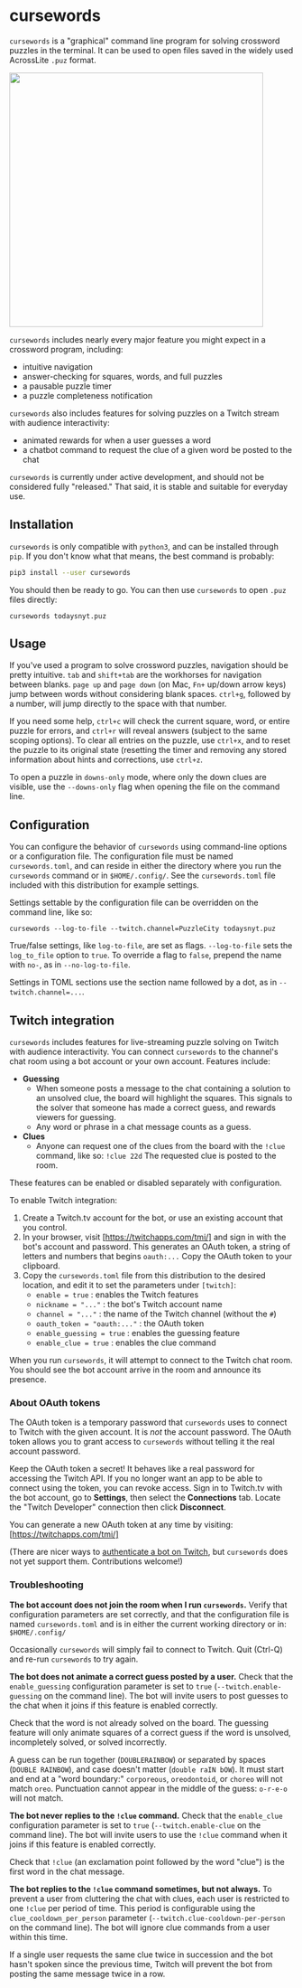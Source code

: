 # cursewords

`cursewords` is a "graphical" command line program for solving crossword puzzles in the terminal. It can be used to open files saved in the widely used AcrossLite `.puz` format.

<img src="https://raw.githubusercontent.com/thisisparker/cursewords/master/demo.gif" width=450px>

`cursewords` includes nearly every major feature you might expect in a crossword program, including:

* intuitive navigation
* answer-checking for squares, words, and full puzzles
* a pausable puzzle timer
* a puzzle completeness notification

`cursewords` also includes features for solving puzzles on a Twitch stream with audience interactivity:

* animated rewards for when a user guesses a word
* a chatbot command to request the clue of a given word be posted to the chat

`cursewords` is currently under active development, and should not be considered fully "released." That said, it is stable and suitable for everyday use.

## Installation

`cursewords` is only compatible with `python3`, and can be installed through `pip`. If you don't know what that means, the best command is probably:

```bash
pip3 install --user cursewords
```

You should then be ready to go. You can then use  `cursewords` to open `.puz` files directly:

```
cursewords todaysnyt.puz
```

## Usage

If you've used a program to solve crossword puzzles, navigation should be pretty intuitive. `tab` and `shift+tab` are the workhorses for navigation between blanks. `page up` and `page down` (on Mac, `Fn+` up/down arrow keys) jump between words without considering blank spaces. `ctrl+g`, followed by a number, will jump directly to the space with that number.

If you need some help, `ctrl+c` will check the current square, word, or entire puzzle for errors, and `ctrl+r` will reveal answers (subject to the same scoping options). To clear all entries on the puzzle, use `ctrl+x`, and to reset the puzzle to its original state (resetting the timer and removing any stored information about hints and corrections, use `ctrl+z`.

To open a puzzle in `downs-only` mode, where only the down clues are visible, use the `--downs-only` flag when opening the file on the command line.


## Configuration

You can configure the behavior of `cursewords` using command-line options or a configuration file. The configuration file must be named `cursewords.toml`, and can reside in either the directory where you run the `cursewords` command or in `$HOME/.config/`. See the `cursewords.toml` file included with this distribution for example settings.

Settings settable by the configuration file can be overridden on the command line, like so:

```
cursewords --log-to-file --twitch.channel=PuzzleCity todaysnyt.puz
```

True/false settings, like `log-to-file`, are set as flags. `--log-to-file` sets the `log_to_file` option to `true`. To override a flag to `false`, prepend the name with `no-`, as in `--no-log-to-file`.

Settings in TOML sections use the section name followed by a dot, as in `--twitch.channel=...`.


## Twitch integration

`cursewords` includes features for live-streaming puzzle solving on Twitch with audience interactivity. You can connect `cursewords` to the channel's chat room using a bot account or your own account. Features include:

* **Guessing**
  * When someone posts a message to the chat containing a solution to an unsolved clue, the board will highlight the squares. This signals to the solver that someone has made a correct guess, and rewards viewers for guessing.
  * Any word or phrase in a chat message counts as a guess.
* **Clues**
  * Anyone can request one of the clues from the board with the `!clue` command, like so: `!clue 22d` The requested clue is posted to the room.

These features can be enabled or disabled separately with configuration.

To enable Twitch integration:

1. Create a Twitch.tv account for the bot, or use an existing account that you control.
2. In your browser, visit [https://twitchapps.com/tmi/] and sign in with the bot's account and password. This generates an OAuth token, a string of letters and numbers that begins `oauth:...` Copy the OAuth token to your clipboard.
3. Copy the `cursewords.toml` file from this distribution to the desired location, and edit it to set the parameters under `[twitch]`:
    * `enable = true` : enables the Twitch features
    * `nickname = "..."` : the bot's Twitch account name
    * `channel = "..."` : the name of the Twitch channel (without the `#`)
    * `oauth_token = "oauth:..."` : the OAuth token
    * `enable_guessing = true` : enables the guessing feature
    * `enable_clue = true` : enables the clue command

When you run `cursewords`, it will attempt to connect to the Twitch chat room. You should see the bot account arrive in the room and announce its presence.

### About OAuth tokens

The OAuth token is a temporary password that `cursewords` uses to connect to Twitch with the given account. It is *not* the account password. The OAuth token allows you to grant access to `cursewords` without telling it the real account password.

Keep the OAuth token a secret! It behaves like a real password for accessing the Twitch API. If you no longer want an app to be able to connect using the token, you can revoke access. Sign in to Twitch.tv with the bot account, go to **Settings**, then select the **Connections** tab. Locate the "Twitch Developer" connection then click **Disconnect**.

You can generate a new OAuth token at any time by visiting: [https://twitchapps.com/tmi/]

(There are nicer ways to [authenticate a bot on Twitch](https://dev.twitch.tv/docs/authentication), but `cursewords` does not yet support them. Contributions welcome!)

### Troubleshooting

**The bot account does not join the room when I run `cursewords`.**
Verify that configuration parameters are set correctly, and that the configuration file is named `cursewords.toml` and is in either the current working directory or in: `$HOME/.config/`

Occasionally `cursewords` will simply fail to connect to Twitch. Quit (Ctrl-Q) and re-run `cursewords` to try again.

**The bot does not animate a correct guess posted by a user.**
Check that the `enable_guessing` configuration parameter is set to `true` (`--twitch.enable-guessing` on the command line). The bot will invite users to post guesses to the chat when it joins if this feature is enabled correctly.

Check that the word is not already solved on the board. The guessing feature will only animate squares of a correct guess if the word is unsolved, incompletely solved, or solved incorrectly.

A guess can be run together (`DOUBLERAINBOW`) or separated by spaces (`DOUBLE RAINBOW`), and case doesn't matter (`double raIN bOW`). It must start and end at a "word boundary:" `corporeous`, `oreodontoid`, or `choreo` will not match `oreo`. Punctuation cannot appear in the middle of the guess: `o-r-e-o` will not match.

**The bot never replies to the `!clue` command.**
Check that the `enable_clue` configuration parameter is set to `true` (`--twitch.enable-clue` on the command line). The bot will invite users to use the `!clue` command when it joins if this feature is enabled correctly.

Check that `!clue` (an exclamation point followed by the word "clue") is the first word in the chat message.

**The bot replies to the `!clue` command sometimes, but not always.**
To prevent a user from cluttering the chat with clues, each user is restricted to one `!clue` per period of time. This period is configurable using the `clue_cooldown_per_person` parameter (`--twitch.clue-cooldown-per-person` on the command line). The bot will ignore clue commands from a user within this time.

If a single user requests the same clue twice in succession and the bot hasn't spoken since the previous time, Twitch will prevent the bot from posting the same message twice in a row.
